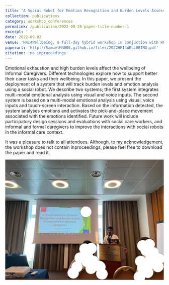 ```yaml
---
title: "A Social Robot for Emotion Recognition and Burden Levels Assessment for Informal Caregiver"
collection: publications
category: workshop_conferences
permalink: /publication/2022-08-28-paper-title-number-1
excerpt: ' '
date: 2022-09-02
venue: 'HRI4Wellbeing, a full-day hybrid workshop in conjuction with RO-MAN 2022'
paperurl: 'http://SamuelMN005.github.io/files/2022HRI4WELLBEING.pdf'
citation: 'no inproceedings'
---
```


Emotional exhaustion and high burden levels affect the wellbeing of Informal Caregivers. Different technologies explore how to support better their carer tasks and their wellbeing. In this paper, we present the deployment of a system that will track burden levels and emotion analysis using a social robot. We describe two systems; the first system integrates multi-modal emotional analysis using visual and voice inputs. The second system is based on a multi-modal emotional analysis using visual, voice inputs and touch-screen interaction. Based on the information detected, the system analyses emotions and activates the pick-and-place movement associated with the emotions identified. Future work will include participatory design sessions and evaluations with social care workers, and informal and formal caregivers to improve the interactions with social robots in the informal care context.

It was a pleasure to talk to all attendees. Although, to my acknowledgement, the workshop does not contain inproceedings, please feel free to download the paper and read it. 

<img src='/images/2022hri4wellbeing.jpeg'>
